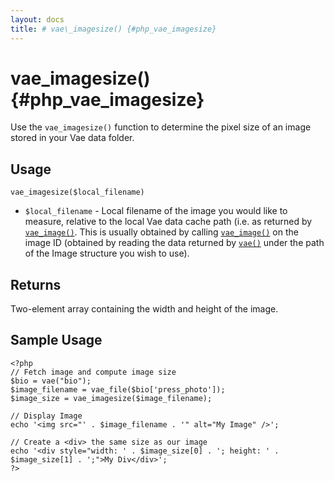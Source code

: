 ```yaml
---
layout: docs
title: # vae\_imagesize() {#php_vae_imagesize}
---
```


# vae\_imagesize() {#php_vae_imagesize}

Use the `vae_imagesize()` function to determine the pixel size of an
image stored in your Vae data folder.

## Usage

`vae_imagesize($local_filename)`

-   `$local_filename` - Local filename of the image you would like to
    measure, relative to the local Vae data cache path (i.e. as returned
    by [`vae_image()`](#php_vae_image). This is usually obtained by
    calling [`vae_image()`](#php_vae_image) on the image ID (obtained by
    reading the data returned by [`vae()`](#php_vae) under the path of
    the Image structure you wish to use).

## Returns

Two-element array containing the width and height of the image.

## Sample Usage

    <?php
    // Fetch image and compute image size
    $bio = vae("bio");
    $image_filename = vae_file($bio['press_photo']);
    $image_size = vae_imagesize($image_filename);

    // Display Image
    echo '<img src="' . $image_filename . '" alt="My Image" />';

    // Create a <div> the same size as our image
    echo '<div style="width: ' . $image_size[0] . '; height: ' . $image_size[1] . ';">My Div</div>';
    ?>

